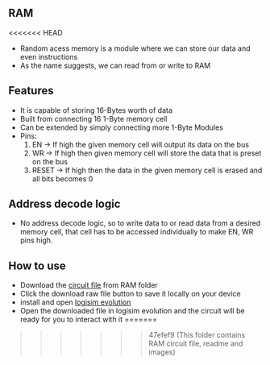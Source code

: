 ## RAM
<<<<<<< HEAD
- Random acess memory is a module where we can store our data and even instructions
- As the name suggests, we can read from or write to RAM

## Features
- It is capable of storing 16-Bytes worth of data
- Built from connecting 16 1-Byte memory cell
- Can be extended by simply connecting more 1-Byte Modules
- Pins:
  1) EN -> If high the given memory cell will output its data on the bus
  2) WR -> If high then given memory cell will store the data that is preset on the bus
  3) RESET -> If high then the data in the given memory cell is erased and all bits becomes 0

## Address decode logic
- No address decode logic, so to write data to or read data from a desired memory cell, that cell has to be accessed individually to make EN, WR pins high.

## How to use
- Download the [circuit file](Random_Access_Memory.circ) from RAM folder
- Click the download raw file button to save it locally on your device
- install and open [logisim evolution](https://github.com/logisim-evolution/logisim-evolution/releases)
- Open the downloaded file in logisim evolution and the circuit will be ready for you to interact with it
=======
>>>>>>> 47efef9 (This folder contains RAM circuit file, readme and images)
